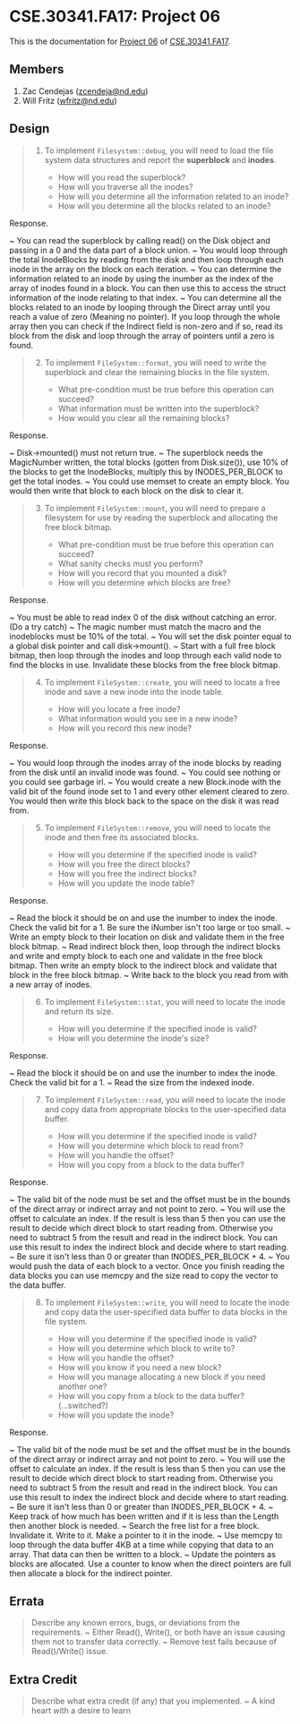 CSE.30341.FA17: Project 06
==========================

This is the documentation for [Project 06] of [CSE.30341.FA17].

Members
-------

1. Zac Cendejas (zcendeja@nd.edu)
2. Will Fritz (wfritz@nd.edu)

Design
------

> 1. To implement `Filesystem::debug`, you will need to load the file system
>    data structures and report the **superblock** and **inodes**.
>
>       - How will you read the superblock?
>       - How will you traverse all the inodes?
>       - How will you determine all the information related to an inode?
>       - How will you determine all the blocks related to an inode?

Response.

~ You can read the superblock by calling read() on the Disk object and passing in a 0 and the data part of a block union.
~ You would loop through the total InodeBlocks by reading from the disk and then loop through each inode in the array on the block on each iteration.
~ You can determine the information related to an inode by using the inumber as the index of the array of inodes found in a block. You can then
  use this to access the struct information of the inode relating to that index.
~ You can determine all the blocks related to an inode by looping through the Direct array until you reach a value of zero (Meaning no pointer).
  If you loop through the whole array then you can check if the Indirect field is non-zero and if so, read its block from the disk and loop through
  the array of pointers until a zero is found.

> 2. To implement `FileSystem::format`, you will need to write the superblock
>    and clear the remaining blocks in the file system.
>
>       - What pre-condition must be true before this operation can succeed?
>       - What information must be written into the superblock?
>       - How would you clear all the remaining blocks?

Response.

~ Disk->mounted() must not return true.
~ The superblock needs the MagicNumber written, the total blocks (gotten from Disk.size()), use 10% of the blocks to get the InodeBlocks, multiply this
  by INODES_PER_BLOCK to get the total inodes.
~ You could use memset to create an empty block. You would then write that block to each block on the disk to clear it.

> 3. To implement `FileSystem::mount`, you will need to prepare a filesystem
>    for use by reading the superblock and allocating the free block bitmap.
>
>       - What pre-condition must be true before this operation can succeed?
>       - What sanity checks must you perform?
>       - How will you record that you mounted a disk?
>       - How will you determine which blocks are free?

Response.

~ You must be able to read index 0 of the disk without catching an error. (Do a try catch)
~ The magic number must match the macro and the inodeblocks must be 10% of the total.
~ You will set the disk pointer equal to a global disk pointer and call disk->mount().
~ Start with a full free block bitmap, then loop through the inodes and loop through each valid node to find the blocks in use. Invalidate these blocks from
  the free block bitmap.

> 4. To implement `FileSystem::create`, you will need to locate a free inode
>    and save a new inode into the inode table.
>
>       - How will you locate a free inode?
>       - What information would you see in a new inode?
>       - How will you record this new inode?

Response.

~ You would loop through the inodes array of the inode blocks by reading from the disk until an invalid inode was found.
~ You could see nothing or you could see garbage irl.
~ You would create a new Block.inode with the valid bit of the found inode set to 1 and every other element cleared to zero. You would then write this block
  back to the space on the disk it was read from.

> 5. To implement `FileSystem::remove`, you will need to locate the inode and
>    then free its associated blocks.
>
>       - How will you determine if the specified inode is valid?
>       - How will you free the direct blocks?
>       - How will you free the indirect blocks?
>       - How will you update the inode table?

Response.

~ Read the block it should be on and use the inumber to index the inode. Check the valid bit for a 1. Be sure the iNumber isn't too large or too small.
~ Write an empty block to their location on disk and validate them in the free block bitmap.
~ Read indirect block then, loop through the indirect blocks and write and empty block to each one and validate in the free block bitmap. Then write an empty
  block to the indirect block and validate that block in the free block bitmap.
~ Write back to the block you read from with a new array of inodes.

> 6. To implement `FileSystem::stat`, you will need to locate the inode and
>    return its size.
>
>       - How will you determine if the specified inode is valid?
>       - How will you determine the inode's size?

Response.

~ Read the block it should be on and use the inumber to index the inode. Check the valid bit for a 1.
~ Read the size from the indexed inode.

> 7. To implement `FileSystem::read`, you will need to locate the inode and
>    copy data from appropriate blocks to the user-specified data buffer.
>
>       - How will you determine if the specified inode is valid?
>       - How will you determine which block to read from?
>       - How will you handle the offset?
>       - How will you copy from a block to the data buffer?

Response.

~ The valid bit of the node must be set and the offset must be in the bounds of the direct array or indirect array and not point to zero.
~ You will use the offset to calculate an index. If the result is less than 5 then you can use the result to decide which direct block to 
  start reading from. Otherwise you need to subtract 5 from the result and read in the indirect block. You can use this result to index the 
  indirect block and decide where to start reading.
~ Be sure it isn't less than 0 or greater than INODES_PER_BLOCK + 4.
~ You would push the data of each block to a vector. Once you finish reading the data blocks you can use memcpy and the size read to copy the vector to 
  the data buffer.

> 8. To implement `FileSystem::write`, you will need to locate the inode and
>    copy data the user-specified data buffer to data blocks in the file
>    system.
>
>       - How will you determine if the specified inode is valid?
>       - How will you determine which block to write to?
>       - How will you handle the offset?
>       - How will you know if you need a new block?
>       - How will you manage allocating a new block if you need another one?
>       - How will you copy from a block to the data buffer? (...switched?)
>       - How will you update the inode?

Response.

~ The valid bit of the node must be set and the offset must be in the bounds of the direct array or indirect array and not point to zero.
~ You will use the offset to calculate an index. If the result is less than 5 then you can use the result to decide which direct block to 
  start reading from. Otherwise you need to subtract 5 from the result and read in the indirect block. You can use this result to index the 
  indirect block and decide where to start reading.
~ Be sure it isn't less than 0 or greater than INODES_PER_BLOCK + 4.
~ Keep track of how much has been written and if it is less than the Length then another block is needed.
~ Search the free list for a free block. Invalidate it. Write to it. Make a pointer to it in the inode.
~ Use memcpy to loop through the data buffer 4KB at a time while copying that data to an array. That data can then be written to a block.
~ Update the pointers as blocks are allocated. Use a counter to know when the direct pointers are full then allocate a block for the indirect pointer.

Errata
------

> Describe any known errors, bugs, or deviations from the requirements.
~ Either Read(), Write(), or both have an issue causing them not to transfer data correctly.
~ Remove test fails because of Read()/Write() issue.


Extra Credit
------------

> Describe what extra credit (if any) that you implemented.
~ A kind heart with a desire to learn

[Project 06]:       https://www3.nd.edu/~pbui/teaching/cse.30341.fa17/project06.html
[CSE.30341.FA17]:   https://www3.nd.edu/~pbui/teaching/cse.30341.fa17/
[Google Drive]:     https://drive.google.com
